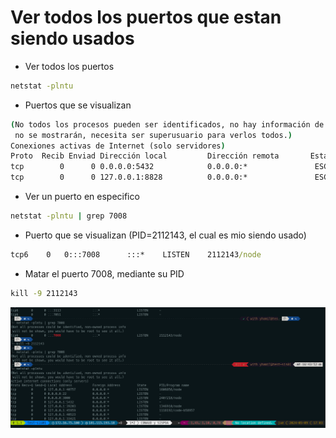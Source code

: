 # Ver todos los puertos que estan siendo usados
- Ver todos los puertos
```cmd
netstat -plntu
```
- Puertos que se visualizan
```cmd
(No todos los procesos pueden ser identificados, no hay información de propiedad del proceso
 no se mostrarán, necesita ser superusuario para verlos todos.)
Conexiones activas de Internet (solo servidores)
Proto  Recib Enviad Dirección local         Dirección remota       Estado       PID/Program name    
tcp        0      0 0.0.0.0:5432            0.0.0.0:*               ESCUCHAR    -                   
tcp        0      0 127.0.0.1:8828          0.0.0.0:*               ESCUCHAR    24141/Code --standa 
```
- Ver un puerto en especifico
```cmd
netstat -plntu | grep 7008
```
- Puerto que se visualizan (PID=2112143, el cual es mio siendo usado)
```cmd
tcp6    0   0:::7008      :::*    LISTEN    2112143/node
```
- Matar el puerto 7008, mediante su PID
```cmd
kill -9 2112143
```
**![Matar Puertos](/5imagenes/puertos/puerto.png)**
